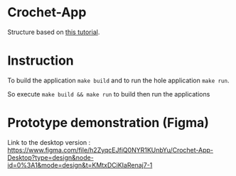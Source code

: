 # Crochet-App

Structure based on [this tutorial](https://medium.com/swlh/how-to-create-your-first-mern-mongodb-express-js-react-js-and-node-js-stack-7e8b20463e66).


# Instruction

To build the application `make build` and to run the hole application `make run`.

So execute `make build && make run` to build then run the applications

# Prototype demonstration (Figma)
Link to the desktop version : https://www.figma.com/file/h2ZyqcEJfiQ0NYR1KUnbYu/Crochet-App-Desktop?type=design&node-id=0%3A1&mode=design&t=KMtxDCiKIaRenaj7-1
